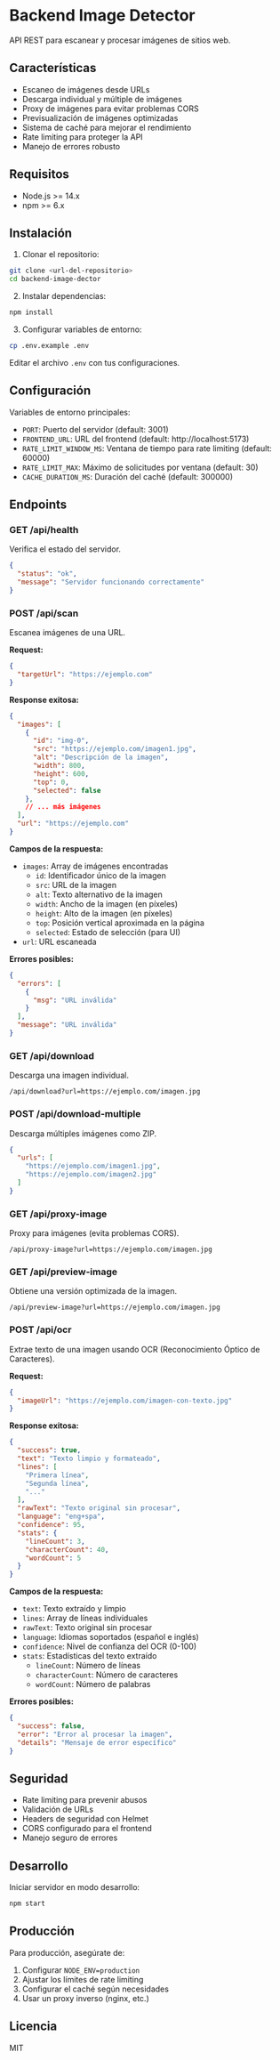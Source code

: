 # Backend Image Detector

API REST para escanear y procesar imágenes de sitios web.

## Características

- Escaneo de imágenes desde URLs
- Descarga individual y múltiple de imágenes
- Proxy de imágenes para evitar problemas CORS
- Previsualización de imágenes optimizadas
- Sistema de caché para mejorar el rendimiento
- Rate limiting para proteger la API
- Manejo de errores robusto

## Requisitos

- Node.js >= 14.x
- npm >= 6.x

## Instalación

1. Clonar el repositorio:
```bash
git clone <url-del-repositorio>
cd backend-image-dector
```

2. Instalar dependencias:
```bash
npm install
```

3. Configurar variables de entorno:
```bash
cp .env.example .env
```
Editar el archivo `.env` con tus configuraciones.

## Configuración

Variables de entorno principales:
- `PORT`: Puerto del servidor (default: 3001)
- `FRONTEND_URL`: URL del frontend (default: http://localhost:5173)
- `RATE_LIMIT_WINDOW_MS`: Ventana de tiempo para rate limiting (default: 60000)
- `RATE_LIMIT_MAX`: Máximo de solicitudes por ventana (default: 30)
- `CACHE_DURATION_MS`: Duración del caché (default: 300000)

## Endpoints

### GET /api/health
Verifica el estado del servidor.
```json
{
  "status": "ok",
  "message": "Servidor funcionando correctamente"
}
```

### POST /api/scan
Escanea imágenes de una URL.

**Request:**
```json
{
  "targetUrl": "https://ejemplo.com"
}
```

**Response exitosa:**
```json
{
  "images": [
    {
      "id": "img-0",
      "src": "https://ejemplo.com/imagen1.jpg",
      "alt": "Descripción de la imagen",
      "width": 800,
      "height": 600,
      "top": 0,
      "selected": false
    },
    // ... más imágenes
  ],
  "url": "https://ejemplo.com"
}
```

**Campos de la respuesta:**
- `images`: Array de imágenes encontradas
  - `id`: Identificador único de la imagen
  - `src`: URL de la imagen
  - `alt`: Texto alternativo de la imagen
  - `width`: Ancho de la imagen (en píxeles)
  - `height`: Alto de la imagen (en píxeles)
  - `top`: Posición vertical aproximada en la página
  - `selected`: Estado de selección (para UI)
- `url`: URL escaneada

**Errores posibles:**
```json
{
  "errors": [
    {
      "msg": "URL inválida"
    }
  ],
  "message": "URL inválida"
}
```

### GET /api/download
Descarga una imagen individual.
```
/api/download?url=https://ejemplo.com/imagen.jpg
```

### POST /api/download-multiple
Descarga múltiples imágenes como ZIP.
```json
{
  "urls": [
    "https://ejemplo.com/imagen1.jpg",
    "https://ejemplo.com/imagen2.jpg"
  ]
}
```

### GET /api/proxy-image
Proxy para imágenes (evita problemas CORS).
```
/api/proxy-image?url=https://ejemplo.com/imagen.jpg
```

### GET /api/preview-image
Obtiene una versión optimizada de la imagen.
```
/api/preview-image?url=https://ejemplo.com/imagen.jpg
```

### POST /api/ocr
Extrae texto de una imagen usando OCR (Reconocimiento Óptico de Caracteres).

**Request:**
```json
{
  "imageUrl": "https://ejemplo.com/imagen-con-texto.jpg"
}
```

**Response exitosa:**
```json
{
  "success": true,
  "text": "Texto limpio y formateado",
  "lines": [
    "Primera línea",
    "Segunda línea",
    "..."
  ],
  "rawText": "Texto original sin procesar",
  "language": "eng+spa",
  "confidence": 95,
  "stats": {
    "lineCount": 3,
    "characterCount": 40,
    "wordCount": 5
  }
}
```

**Campos de la respuesta:**
- `text`: Texto extraído y limpio
- `lines`: Array de líneas individuales
- `rawText`: Texto original sin procesar
- `language`: Idiomas soportados (español e inglés)
- `confidence`: Nivel de confianza del OCR (0-100)
- `stats`: Estadísticas del texto extraído
  - `lineCount`: Número de líneas
  - `characterCount`: Número de caracteres
  - `wordCount`: Número de palabras

**Errores posibles:**
```json
{
  "success": false,
  "error": "Error al procesar la imagen",
  "details": "Mensaje de error específico"
}
```

## Seguridad

- Rate limiting para prevenir abusos
- Validación de URLs
- Headers de seguridad con Helmet
- CORS configurado para el frontend
- Manejo seguro de errores

## Desarrollo

Iniciar servidor en modo desarrollo:
```bash
npm start
```

## Producción

Para producción, asegúrate de:
1. Configurar `NODE_ENV=production`
2. Ajustar los límites de rate limiting
3. Configurar el caché según necesidades
4. Usar un proxy inverso (nginx, etc.)

## Licencia

MIT

